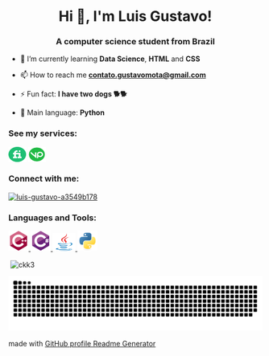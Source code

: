 <h1 align="center">Hi 👋, I'm Luis Gustavo!</h1>
<h3 align="center">A computer science student from Brazil</h3>

- 🌱 I’m currently learning **Data Science**, **HTML** and **CSS**

- 📫 How to reach me **contato.gustavomota@gmail.com**

- ⚡ Fun fact: **I have two dogs 🐕🐕**

- 💞 Main language: **Python**

<h3 align="left">See my services:</h3>
<p align="left">
<a href="https://www.fiverr.com/ckgameplay" target="blank"><img align="center" src="https://github.com/Ckk3/Ckk3/blob/main/icons/fiverr%20icon.png?raw=true" alt="ckgameplay" height="30" width="35" /></a>
<a href="https://www.vintepila.com.br/user-profile/NjI0MzEwNjczMDA=/" target="blank"><img align="center" src="https://github.com/Ckk3/Ckk3/blob/main/icons/vintepila%20icon.png?raw=true" alt="Luis G." height="30" width="35" /></a>
</p>

<h3 align="left">Connect with me:</h3>
<p align="left">
<a href="https://linkedin.com/in/luis-gustavo-a3549b178" target="blank"><img align="center" src="https://cdn.jsdelivr.net/npm/simple-icons@3.0.1/icons/linkedin.svg" alt="luis-gustavo-a3549b178" height="30" width="40" /></a>
</p>

<h3 align="left">Languages and Tools:</h3>
<p align="left"> <a href="https://www.w3schools.com/cpp/" target="_blank"> <img src="https://raw.githubusercontent.com/devicons/devicon/master/icons/cplusplus/cplusplus-original.svg" alt="cplusplus" width="40" height="40"/> </a> <a href="https://www.w3schools.com/cs/" target="_blank"> <img src="https://raw.githubusercontent.com/devicons/devicon/master/icons/csharp/csharp-original.svg" alt="csharp" width="40" height="40"/> </a> <a href="https://www.java.com" target="_blank"> <img src="https://raw.githubusercontent.com/devicons/devicon/master/icons/java/java-original.svg" alt="java" width="45" height="35"/> </a> <a href="https://www.python.org" target="_blank"> <img src="https://raw.githubusercontent.com/devicons/devicon/master/icons/python/python-original.svg" alt="python" width="40" height="40"/> </a> </p>


<p>&nbsp;<img align="center" src="https://github-readme-stats.vercel.app/api?username=ckk3&show_icons=true&theme=tokyonight&locale=en" alt="ckk3" /></p>

![Snake animation](https://github.com/ckk3/ckk3/blob/output/github-contribution-grid-snake.svg)

made with [GitHub profile Readme Generator](https://github.com/rahuldkjain/github-profile-readme-generator)
